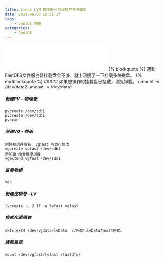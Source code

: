 ```yaml
---
title: Linux LVM 管理同一目录挂在多块磁盘
date: 2019-06-06 10:31:17
tags:
    - CentOS 管理
categories:
    - CentOS
---
```

<iframe frameborder="no" border="0" marginwidth="0" marginheight="0" width=330 height=86 src="//music.163.com/outchain/player?type=2&id=470759757&auto=1&height=66"></iframe>
{% blockquote %}
遇到FastDFS文件服务器挂载盘会不够，就上网搜了一下挂载多块磁盘。
{% endblockquote %}
##### 如果想操作的挂载盘已挂载，则先卸载。
    umount -v /dev/data2
    umount -v /dev/data1
    
##### 创建PV - 物理卷
    pvcreate /dev/sdb1
    pvcreate /dev/sdc1
    pvscan
    
##### 创建VG - 卷组
    创建卷组并命名  vgfast 可自行修改
    vgcreate vgfast /dev/sdb1 
    添加盘 给卷组添加盘
    vgextend vgfast /dev/sdc1
##### 查看卷组
    vgs
##### 创建逻辑卷 - LV
    lvcreate -L 2.1T -n lvfast vgfast 
    
##### 格式化逻辑卷

    mkfs.ext4 /dev/vgdata/lvData  //格式化lvData为ext4格式。
##### 挂载目录
    mount /dev/vgfast/lvfast /fastdfs/
    